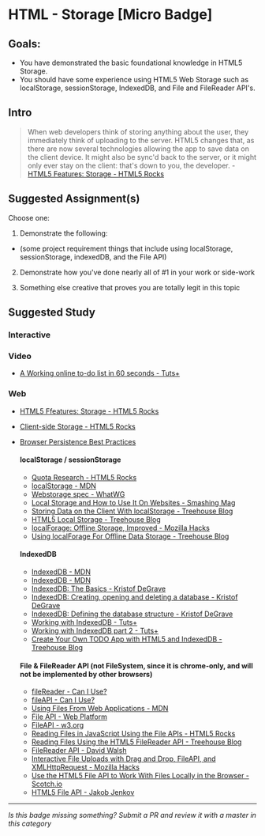 HTML - Storage [Micro Badge]
=================================================


Goals:
------

- You have demonstrated the basic foundational knowledge in HTML5 Storage.
- You should have some experience using HTML5 Web Storage such as localStorage, sessionStorage, IndexedDB, and File and FileReader API's.


Intro
-----

> When web developers think of storing anything about the user, they immediately think of uploading to the server. HTML5 changes that, as there are now several technologies allowing the app to save data on the client device. It might also be sync'd back to the server, or it might only ever stay on the client: that's down to you, the developer. - [HTML5 Features: Storage - HTML5 Rocks](http://www.html5rocks.com/en/features/storage)



Suggested Assignment(s)
-----------------------

Choose one:

1) Demonstrate the following:  
- (some project requirement things that include using localStorage, sessionStorage, indexedDB, and the File API)
 
2) Demonstrate how you've done nearly all of #1 in your work or side-work

3) Something else creative that proves you are totally legit in this topic


Suggested Study
---------------

### Interactive


### Video
- [A Working online to-do list in 60 seconds - Tuts+](http://www.screenr.com/AaM)

### Web

- [HTML5 Ffeatures: Storage - HTML5 Rocks](http://www.html5rocks.com/en/features/storage)
- [Client-side Storage - HTML5 Rocks](http://www.html5rocks.com/en/tutorials/offline/storage/)
- [Browser Persistence Best Practices](http://jakobanderson.com/browser-persistence-best-practices/)

  #### localStorage / sessionStorage 

  - [Quota Research - HTML5 Rocks](http://www.html5rocks.com/en/tutorials/offline/quota-research/)
  - [localStorage - MDN](https://developer.mozilla.org/en-US/docs/Web/API/Window/localStorage)
  - [Webstorage spec - WhatWG](https://html.spec.whatwg.org/multipage/webstorage.html)
  - [Local Storage and How to Use It On Websites - Smashing Mag](https://www.smashingmagazine.com/2010/10/local-storage-and-how-to-use-it/)
  - [Storing Data on the Client With localStorage - Treehouse Blog](http://blog.teamtreehouse.com/storing-data-on-the-client-with-localstorage)
  - [HTML5 Local Storage - Treehouse Blog](http://blog.teamtreehouse.com/html5-local-storage)
  - [localForage: Offline Storage, Improved - Mozilla Hacks](https://hacks.mozilla.org/2014/02/localforage-offline-storage-improved/)
  - [Using localForage For Offline Data Storage - Treehouse Blog](http://blog.teamtreehouse.com/using-localforage-offline-data-storage)

  #### IndexedDB

  - [IndexedDB - MDN](https://developer.mozilla.org/en-US/docs/Web/API/IndexedDB_API)
  - [IndexedDB - MDN](https://developer.mozilla.org/en-US/docs/Web/API/IndexedDB_API/Using_IndexedDB)
  - [IndexedDB: The Basics - Kristof DeGrave](http://www.kristofdegrave.be/2011/09/indexed-db-basics.html)
  - [IndexedDB: Creating, opening and deleting a database - Kristof DeGrave](http://www.kristofdegrave.be/2011/10/indexed-db-creating-opening-and.html)
  - [IndexedDB: Defining the database structure - Kristof DeGrave](http://www.kristofdegrave.be/2011/10/indexed-db-defining-database-structure.html)
  - [Working with IndexedDB - Tuts+](http://code.tutsplus.com/tutorials/working-with-indexeddb--net-34673)
  - [Working with IndexedDB part 2 - Tuts+](http://code.tutsplus.com/tutorials/working-with-indexeddb-part-2--net-35355)
  - [Create Your Own TODO App with HTML5 and IndexedDB - Treehouse Blog](http://blog.teamtreehouse.com/create-your-own-to-do-app-with-html5-and-indexeddb)

  #### File & FileReader API (not FileSystem, since it is chrome-only, and will not be implemented by other browsers)
  - [fileReader - Can I Use?](http://caniuse.com/#search=filereader)
  - [fileAPI - Can I Use?](http://caniuse.com/#search=fileapi)
  - [Using Files From Web Applications - MDN](https://developer.mozilla.org/en-US/docs/Using_files_from_web_applications)
  - [File API - Web Platform](http://docs.webplatform.org/wiki/apis/file)
  - [FileAPI - w3.org](https://www.w3.org/TR/FileAPI/)
  - [Reading Files in JavaScript Using the File APIs - HTML5 Rocks](http://www.html5rocks.com/en/tutorials/file/dndfiles/)
  - [Reading Files Using the HTML5 FileReader API - Treehouse Blog](http://blog.teamtreehouse.com/reading-files-using-the-html5-filereader-api)
  - [FileReader API - David Walsh](https://davidwalsh.name/filereader)
  - [Interactive File Uploads with Drag and Drop, FileAPI, and XMLHttpRequest - Mozilla Hacks](https://hacks.mozilla.org/2009/12/uploading-files-with-xmlhttprequest/)
  - [Use the HTML5 File API to Work With Files Locally in the Browser - Scotch.io](https://scotch.io/tutorials/use-the-html5-file-api-to-work-with-files-locally-in-the-browser)
  - [HTML5 File API - Jakob Jenkov](http://tutorials.jenkov.com/html5/file-api.html)

-----

*Is this badge missing something? Submit a PR and review it with a master in this category*

